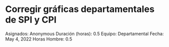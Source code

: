 # Corregir gráficas departamentales de SPI y CPI

Asignados: Anonymous
Duración (horas): 0.5
Equipo: Departamental
Fecha: May 4, 2022
Horas Hombre: 0.5